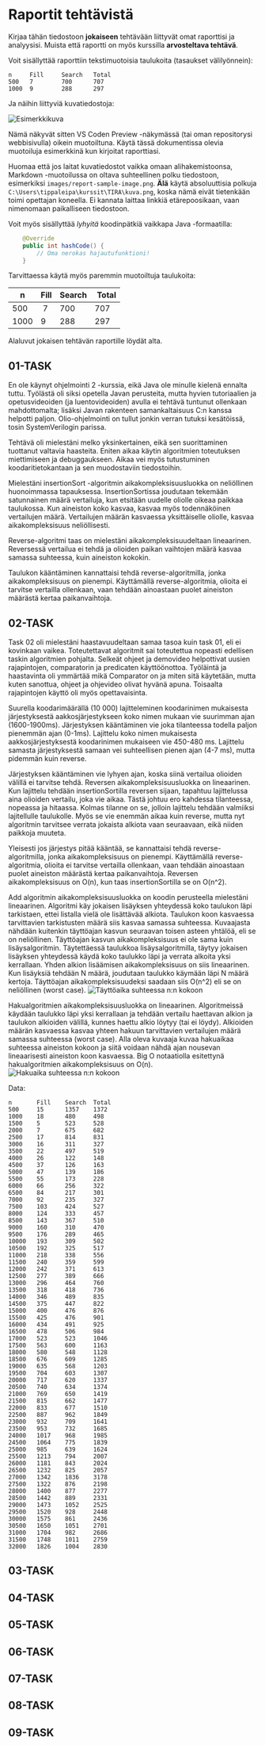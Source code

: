# Raportit tehtävistä

Kirjaa tähän tiedostoon **jokaiseen** tehtävään liittyvät omat raporttisi ja analyysisi. Muista että raportti on myös kurssilla **arvosteltava tehtävä**.

Voit sisällyttää raporttiin tekstimuotoisia taulukoita (tasaukset välilyönnein):

```
n     Fill     Search   Total
500   7        700      707
1000  9        288      297
```

Ja näihin liittyviä kuvatiedostoja:

![Esimerkkikuva](report-sample-image.png)

Nämä näkyvät sitten VS Coden Preview -näkymässä (tai oman repositorysi webbisivulla) oikein muotoiltuna. Käytä tässä dokumentissa olevia muotoiluja esimerkkinä kun kirjoitat raporttiasi. 

Huomaa että jos laitat kuvatiedostot vaikka omaan alihakemistoonsa, Markdown -muotoilussa on oltava suhteellinen polku tiedostoon, esimerkiksi `images/report-sample-image.png`. **Älä** käytä absoluuttisia polkuja `C:\Users\tippaleipa\kurssit\TIRA\kuva.png`, koska nämä eivät tietenkään toimi opettajan koneella. Ei kannata laittaa linkkiä etärepoosikaan, vaan nimenomaan paikalliseen tiedostoon.

Voit myös sisällyttää *lyhyitä* koodinpätkiä vaikkapa Java -formaatilla:

```Java
	@Override
	public int hashCode() {
		// Oma nerokas hajautufunktioni!
	}
```
Tarvittaessa käytä myös paremmin muotoiltuja taulukoita:

| n	| Fill	| Search	| Total |
|-----|--------|--------|-------|
| 500	 | 7	| 700	| 707 |
| 1000 |	9	| 288	| 297 | 

Alaluvut jokaisen tehtävän raportille löydät alta.


## 01-TASK
En ole käynyt ohjelmointi 2 -kurssia, eikä Java ole minulle kielenä ennalta tuttu. Työlästä oli siksi opetella Javan perusteita, mutta hyvien tutoriaalien ja opetusvideoiden (ja luentovideoiden) avulla ei tehtävä tuntunut ollenkaan mahdottomalta; lisäksi Javan rakenteen samankaltaisuus C:n kanssa helpotti paljon. Olio-ohjelmointi on tullut jonkin verran tutuksi kesätöissä, tosin SystemVerilogin parissa.

Tehtävä oli mielestäni melko yksinkertainen, eikä sen suorittaminen tuottanut valtavia haasteita. Eniten aikaa käytin algoritmien toteutuksen miettimiseen ja debuggaukseen. Aikaa vei myös tutustuminen koodaritietokantaan ja sen muodostaviin tiedostoihin.

Mielestäni insertionSort -algoritmin aikakompleksisuusluokka on neliöllinen huonoimmassa tapauksessa. InsertionSortissa joudutaan tekemään satunnainen määrä vertailuja, kun etsitään uudelle oliolle oikeaa paikkaa taulukossa. Kun aineiston koko kasvaa, kasvaa myös todennäköinen vertailujen määrä. Vertailujen määrän kasvaessa yksittäiselle oliolle, kasvaa aikakompleksisuus neliöllisesti.

Reverse-algoritmi taas on mielestäni aikakompleksisuudeltaan lineaarinen. Reversessä vertailua ei tehdä ja olioiden paikan vaihtojen määrä kasvaa samassa suhteessa, kuin aineiston kokokin.

Taulukon kääntäminen kannattaisi tehdä reverse-algoritmilla, jonka aikakompleksisuus on pienempi. Käyttämällä reverse-algoritmia, olioita ei tarvitse vertailla ollenkaan, vaan tehdään ainoastaan puolet aineiston määrästä kertaa paikanvaihtoja.

## 02-TASK

Task 02 oli mielestäni haastavuudeltaan samaa tasoa kuin task 01, eli ei kovinkaan vaikea. Toteutettavat algoritmit sai toteutettua nopeasti edellisen taskin algoritmien pohjalta. Selkeät ohjeet ja demovideo helpottivat uusien rajapintojen, comparatorin ja predicaten käyttöönottoa. Työläintä ja haastavinta oli ymmärtää mikä Comparator on ja miten sitä käytetään, mutta kuten sanottua, ohjeet ja ohjevideo olivat hyvänä apuna. Toisaalta rajapintojen käyttö oli myös opettavaisinta.

Suurella koodarimäärällä (10 000) lajitteleminen koodarinimen mukaisesta järjestyksestä aakkosjärjestykseen koko nimen mukaan vie suurimman ajan (1600-1900ms). Järjestyksen kääntäminen vie joka tilanteessa todella paljon pienemmän ajan (0-1ms). Lajittelu koko nimen mukaisesta aakkosjärjestyksestä koodarinimen mukaiseen vie 450-480 ms. Lajittelu samasta järjestyksestä samaan vei suhteellisen pienen ajan (4-7 ms), mutta pidemmän kuin reverse.

Järjestyksen kääntäminen vie lyhyen ajan, koska siinä vertailua olioiden välillä ei tarvitse tehdä. Reversen aikakompleksisuusluokka on lineaarinen. Kun lajittelu tehdään insertionSortilla reversen sijaan, tapahtuu lajittelussa aina olioiden vertailu, joka vie aikaa. Tästä johtuu ero kahdessa tilanteessa, nopeassa ja hitaassa. Kolmas tilanne on se, jolloin lajittelu tehdään valmiiksi lajitellulle taulukolle. Myös se vie enemmän aikaa kuin reverse, mutta nyt algoritmin tarvitsee verrata jokaista alkiota vaan seuraavaan, eikä niiden paikkoja muuteta.

Yleisesti jos järjestys pitää kääntää, se kannattaisi tehdä reverse-algoritmilla, jonka aikakompleksisuus on pienempi. Käyttämällä reverse-algoritmia, olioita ei tarvitse vertailla ollenkaan, vaan tehdään ainoastaan puolet aineiston määrästä kertaa paikanvaihtoja. Reversen aikakompleksisuus on O(n), kun taas insertionSortilla se on O(n^2).

Add algoritmin aikakompleksisuusluokka on koodin perusteella mielestäni lineaarinen. Algoritmi käy jokaisen lisäyksen yhteydessä koko taulukon läpi tarkistaen, ettei listalla vielä ole lisättävää alkiota. Taulukon koon kasvaessa tarvittavien tarkistusten määrä siis kasvaa samassa suhteessa. Kuvaajasta nähdään kuitenkin täyttöajan kasvun seuraavan toisen asteen yhtälöä, eli se on neliöllinen. Täyttöajan kasvun aikakompleksisuus ei ole sama kuin lisäysalgoritmin. Täytettäessä taulukkoa lisäysalgoritmilla, täytyy jokaisen lisäyksen yhteydessä käydä koko taulukko läpi ja verrata alkoita yksi kerrallaan. Yhden alkion lisäämisen aikakompleksisuus on siis lineaarinen. Kun lisäyksiä tehdään N määrä, joudutaan taulukko käymään läpi N määrä kertoja. Täyttöajan aikakompleksisuudeksi saadaan siis O(n^2) eli se on neliöllinen (worst case).
![Täyttöaika suhteessa n:n kokoon](image-4.png)

Hakualgoritmien aikakompleksisuusluokka on lineaarinen. Algoritmeissä käydään taulukko läpi yksi kerrallaan ja tehdään vertailu haettavan alkion ja taulukon alkioiden välillä, kunnes haettu alkio löytyy (tai ei löydy). Alkioiden määrän kasvaessa kasvaa yhteen hakuun tarvittavien vertailujen määrä samassa suhteessa (worst case). Alla oleva kuvaaja kuvaa hakuaikaa suhteessa aineiston kokoon ja siitä voidaan nähdä ajan nousevan lineaarisesti aineiston koon kasvaessa. Big O notaatiolla esitettynä hakualgoritmien aikakompleksisuus on O(n).
![Hakuaika suhteessa n:n kokoon](image-5.png)



Data:
```
n		Fill	Search	Total
500		15		1357	1372
1000	18		480		498
1500	5		523		528
2000	7		675		682
2500	17		814		831
3000	16		311		327
3500	22		497		519
4000	26		122		148
4500	37		126		163
5000	47		139		186
5500	55		173		228
6000	66		256		322
6500	84		217		301
7000	92		235		327
7500	103		424		527
8000	124		333		457
8500	143		367		510
9000	160		310		470
9500	176		289		465
10000	193		309		502
10500	192		325		517
11000	218		338		556
11500	240		359		599
12000	242		371		613
12500	277		389		666
13000	296		464		760
13500	318		418		736
14000	346		489		835
14500	375		447		822
15000	400		476		876
15500	425		476		901
16000	434		491		925
16500	478		506		984
17000	523		523		1046
17500	563		600		1163
18000	580		548		1128
18500	676		609		1285
19000	635		568 	1203
19500	704		603		1307
20000	717		620		1337
20500	740		634		1374
21000	769		650		1419
21500	815		662		1477
22000	833		677		1510
22500	887		962		1849
23000	932		709		1641
23500	953		732		1685
24000	1017	968		1985
24500	1064	775		1839
25000	985		639		1624
25500	1213	794		2007
26000	1181	843		2024
26500	1232	825		2057
27000	1342	1836	3178
27500	1322	876		2198
28000	1400	877		2277
28500	1442	889		2331
29000	1473	1052	2525
29500	1520	928		2448
30000	1575	861		2436
30500	1650	1051	2701
31000	1704	982		2686
31500	1748	1011	2759
32000	1826	1004	2830
```

## 03-TASK

## 04-TASK

## 05-TASK

## 06-TASK

## 07-TASK

## 08-TASK

## 09-TASK